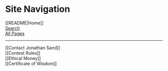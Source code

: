 # Site Navigation

[[README|Home]]  
[Search](/search.html)  
[All Pages](/all-pages.html)   

---

[[Contact Jonathan Sand]]  
[[Contest Rules]]  
[[Ethical Money]]  
[[Certificate of Wisdom]]  
